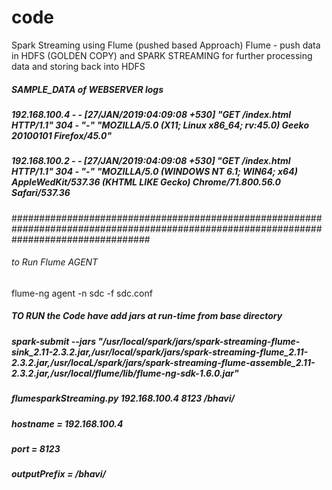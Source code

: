 # code
Spark Streaming using Flume (pushed based Approach)
Flume - push data in HDFS (GOLDEN COPY) and SPARK STREAMING for further processing data and storing back into HDFS


##### SAMPLE_DATA  of WEBSERVER logs 
##### 192.168.100.4 - - [27/JAN/2019:04:09:08 +530] "GET /index.html HTTP/1.1" 304 - "-" "MOZILLA/5.0 (X11; Linux x86_64; rv:45.0) Geeko 20100101 Firefox/45.0"
##### 192.168.100.2 - - [27/JAN/2019:04:09:08 +530] "GET /index.html HTTP/1.1" 304 - "-" "MOZILLA/5.0 (WINDOWS NT 6.1; WIN64; x64) AppleWedKit/537.36 (KHTML LIKE Gecko) Chrome/71.800.56.0 Safari/537.36 
####
####
#########################################################################################################################################

###### to Run Flume AGENT 
 flume-ng agent -n sdc -f sdc.conf


##### TO RUN the Code have add jars at run-time from base directory 

##### spark-submit --jars "/usr/local/spark/jars/spark-streaming-flume-sink_2.11-2.3.2.jar,/usr/local/spark/jars/spark-streaming-flume_2.11-2.3.2.jar,/usr/locaL/spark/jars/spark-streaming-flume-assemble_2.11-2.3.2.jar,/usr/local/flume/lib/flume-ng-sdk-1.6.0.jar"
##### flumesparkStreaming.py 192.168.100.4 8123 /bhavi/
#####
#####
##### hostname = 192.168.100.4
##### port = 8123
##### outputPrefix = /bhavi/
